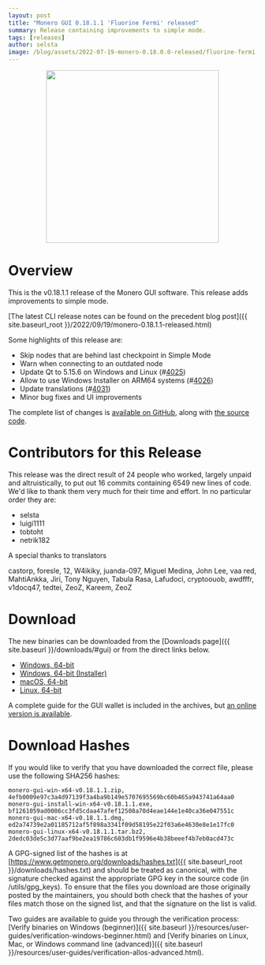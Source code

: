 ```yaml
---
layout: post
title: "Monero GUI 0.18.1.1 'Fluorine Fermi' released"
summary: Release containing improvements to simple mode.
tags: [releases]
author: selsta
image: /blog/assets/2022-07-19-monero-0.18.0.0-released/fluorine-fermi.png
---
```


<div align="center">
  <img src="{{ page.image }}" width="350px">
</div>

# Overview

This is the v0.18.1.1 release of the Monero GUI software. This release adds improvements to simple mode.

[The latest CLI release notes can be found on the precedent blog post]({{ site.baseurl_root }}/2022/09/19/monero-0.18.1.1-released.html)

Some highlights of this release are:

- Skip nodes that are behind last checkpoint in Simple Mode
- Warn when connecting to an outdated node
- Update Qt to 5.15.6 on Windows and Linux (#[4025](https://github.com/monero-project/monero-gui/pull/4025))
- Allow to use Windows Installer on ARM64 systems (#[4026](https://github.com/monero-project/monero-gui/pull/4026))
- Update translations (#[4031](https://github.com/monero-project/monero-gui/pull/4031))
- Minor bug fixes and UI improvements

The complete list of changes is [available on GitHub](https://github.com/monero-project/monero-gui/compare/v0.18.1.0...v0.18.1.1), along with [the source code](https://github.com/monero-project/monero-gui/tree/v0.18.1.1).

# Contributors for this Release

This release was the direct result of 24 people who worked, largely unpaid and altruistically, to put out 16 commits containing 6549 new lines of code. We'd like to thank them very much for their time and effort. In no particular order they are:

- selsta
- luigi1111
- tobtoht
- netrik182

A special thanks to translators

castorp, foresle, 12, W4ikiky, juanda-097, Miguel Medina, John Lee, vaa red, MahtiAnkka, Jiri, Tony Nguyen, Tabula Rasa, Lafudoci, cryptoouob, awdfffr, v1docq47, tedtei, ZeoZ, Kareem, ZeoZ

# Download

The new binaries can be downloaded from the [Downloads page]({{ site.baseurl }}/downloads/#gui) or from the direct links below.

- [Windows, 64-bit](https://downloads.getmonero.org/gui/monero-gui-win-x64-v0.18.1.1.zip)
- [Windows, 64-bit (Installer)](https://downloads.getmonero.org/gui/monero-gui-install-win-x64-v0.18.1.1.exe)
- [macOS, 64-bit](https://downloads.getmonero.org/gui/monero-gui-mac-x64-v0.18.1.1.dmg)
- [Linux, 64-bit](https://downloads.getmonero.org/gui/monero-gui-linux-x64-v0.18.1.1.tar.bz2)

A complete guide for the GUI wallet is included in the archives, but [an online version is available](https://github.com/monero-ecosystem/monero-GUI-guide/blob/master/monero-GUI-guide.md).

# Download Hashes

If you would like to verify that you have downloaded the correct file, please use the following SHA256 hashes:

```
monero-gui-win-x64-v0.18.1.1.zip, 4efb0009e97c3a4d97139f3a4ba9b149e5707695569bc60b465a943741a64aa0
monero-gui-install-win-x64-v0.18.1.1.exe, bf1261059ad0086cc3fd5cdaa47afef12508a70d4eae144e1e40ca36e047551c
monero-gui-mac-x64-v0.18.1.1.dmg, ed2a74739e2a01185712af5f898a3341f09d58195e22f03a6e4630e8e1e17fc0
monero-gui-linux-x64-v0.18.1.1.tar.bz2, 2dedc03de5c3d77aaf9be2ea19786c603db1f9596e4b38beeef4b7eb0acd473c
```

A GPG-signed list of the hashes is at [https://www.getmonero.org/downloads/hashes.txt]({{ site.baseurl_root }}/downloads/hashes.txt) and should be treated as canonical, with the signature checked against the appropriate GPG key in the source code (in /utils/gpg_keys). To ensure that the files you download are those originally posted by the maintainers, you should both check that the hashes of your files match those on the signed list, and that the signature on the list is valid.

Two guides are available to guide you through the verification process: [Verify binaries on Windows (beginner)]({{ site.baseurl }}/resources/user-guides/verification-windows-beginner.html) and [Verify binaries on Linux, Mac, or Windows command line (advanced)]({{ site.baseurl }}/resources/user-guides/verification-allos-advanced.html).
